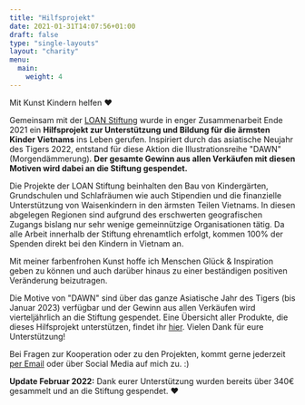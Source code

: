 ```yaml
---
title: "Hilfsprojekt"
date: 2021-01-31T14:07:56+01:00
draft: false
type: "single-layouts"
layout: "charity"
menu:
  main:
    weight: 4
---
```


Mit Kunst Kindern helfen ❤️

Gemeinsam mit der [LOAN Stiftung](https://loan-stiftung.de) wurde in enger Zusammenarbeit Ende 2021 ein **Hilfsprojekt zur Unterstützung und Bildung für die ärmsten Kinder Vietnams** ins Leben gerufen. Inspiriert durch das asiatische Neujahr des Tigers 2022, entstand für diese Aktion die Illustrationsreihe "DAWN" (Morgendämmerung). **Der gesamte Gewinn aus allen Verkäufen mit diesen Motiven wird dabei an die Stiftung gespendet.**

Die Projekte der LOAN Stiftung beinhalten den Bau von Kindergärten, Grundschulen und Schlafräumen wie auch Stipendien und die finanzielle Unterstützung von Waisenkindern in den ärmsten Teilen Vietnams. In diesen abgelegen Regionen sind aufgrund des erschwerten geografischen Zugangs bislang nur sehr wenige gemeinnützige Organisationen tätig.
Da alle Arbeit innerhalb der Stiftung ehrenamtlich erfolgt, kommen 100% der Spenden direkt bei den Kindern in Vietnam an.

Mit meiner farbenfrohen Kunst hoffe ich Menschen Glück & Inspiration geben zu können und auch darüber hinaus zu einer beständigen positiven Veränderung beizutragen.

Die Motive von "DAWN" sind über das ganze Asiatische Jahr des Tigers (bis Januar 2023) verfügbar und der Gewinn aus allen Verkäufen wird vierteljährlich an die Stiftung gespendet. Eine Übersicht aller Produkte, die dieses Hilfsprojekt unterstützen, findet ihr [hier](https://shop.seraphine-arts.com/search?q=dawn&options%5Bprefix%5D=last). Vielen Dank für eure Unterstützung! 

Bei Fragen zur Kooperation oder zu den Projekten, kommt gerne jederzeit [per Email](mailto:seraphinearts@gmail.com) oder über Social Media auf mich zu. :)

**Update Februar 2022:** Dank eurer Unterstützung wurden bereits über 340€ gesammelt und an die Stiftung gespendet. ❤️